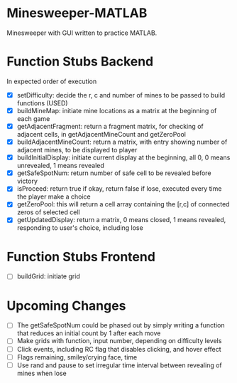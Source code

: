 # Minesweeper-MATLAB
Minesweeper with GUI written to practice MATLAB.  

# Function Stubs Backend  
In expected order of execution  
- [x] setDifficulty: decide the r, c and number of mines to be passed to build functions (USED)   
- [x] buildMineMap: initiate mine locations as a matrix at the beginning of each game  
- [x] getAdjacentFragment: return a fragment matrix, for checking of adjacent cells, in getAdjacentMineCount and getZeroPool  
- [x] buildAdjacentMineCount: return a matrix, with entry showing number of adjacent mines, to be displayed to player  
- [x] buildInitialDisplay: initiate current display at the beginning, all 0, 0 means unrevealed, 1 means revealed  
- [x] getSafeSpotNum: return number of safe cell to be revealed before victory  
- [x] isProceed: return true if okay, return false if lose, executed every time the player make a choice  
- [x] getZeroPool: this will return a cell array containing the [r,c] of connected zeros of selected cell   
- [x] getUpdatedDisplay: return a matrix, 0 means closed, 1 means revealed, responding to user's choice, including lose  

# Function Stubs Frontend  
- [ ] buildGrid: initiate grid  

# Upcoming Changes  
- [ ] The getSafeSpotNum could be phased out by simply writing a function that reduces an initial count by 1 after each move  
- [ ] Make grids with function, input number, depending on difficulty levels  
- [ ] Click events, including RC flag that disables clicking, and hover effect  
- [ ] Flags remaining, smiley/crying face, time  
- [ ] Use rand and pause to set irregular time interval between revealing of mines when lose  
